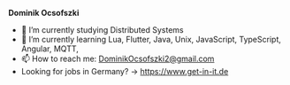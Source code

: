 **Dominik Ocsofszki** 
- 🔭 I’m currently studying Distributed Systems
- 🌱 I’m currently learning Lua, Flutter, Java, Unix, JavaScript, TypeScript, Angular, MQTT, 
- 📫 How to reach me: DominikOcsofszki2@gmail.com
- Looking for jobs in Germany? -> https://www.get-in-it.de
